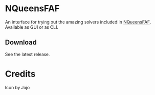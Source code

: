 # NQueensFAF

An interface for trying out the amazing solvers included in [NQueensFAF](https://github.com/olepoeschl/NQueensFAF).
<br>Available as GUI or as CLI.

## Download
See the latest release.

# Credits
Icon by Jojo
